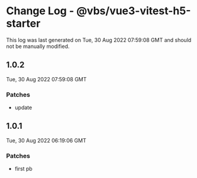 # Change Log - @vbs/vue3-vitest-h5-starter

This log was last generated on Tue, 30 Aug 2022 07:59:08 GMT and should not be manually modified.

## 1.0.2
Tue, 30 Aug 2022 07:59:08 GMT

### Patches

- update

## 1.0.1
Tue, 30 Aug 2022 06:19:06 GMT

### Patches

- first pb

